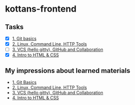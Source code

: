 # kottans-frontend
## Tasks
- [x] [1. Git basics](task-git-github-inro/)
- [x] [2. Linux, Command Line, HTTP Tools](task-linux-cli/)
- [ ] [3. VCS (hello gitty), GitHub and Collaboration]()
- [x] [4. Intro to HTML & CSS](task-html-css-intro/)

## My impressions about learned materials
- [1. Git Basics](task-git-github-inro/impressions.md)
- [2. Linux, Command Line, HTTP Tools](task-linux-cli/impressions.md)
- [3. VCS (hello gitty), GitHub and Collaboration]()
- [4. Intro to HTML & CSS](task-html-css-intro/impressions.md)
